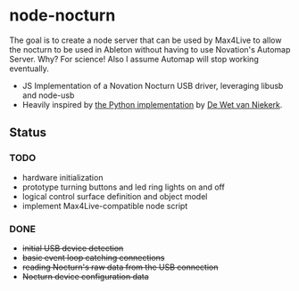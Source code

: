 # node-nocturn

The goal is to create a node server that can be used by Max4Live to allow the nocturn to be used in Ableton without having to use Novation's Automap Server. Why? For science! Also I assume Automap will stop working eventually.

* JS Implementation of a Novation Nocturn USB driver, leveraging libusb and node-usb
* Heavily inspired by [the Python implementation](https://github.com/dewert/nocturn-linux-midi/) by [De Wet van Niekerk](https://github.com/dewert).

## Status


### TODO
* hardware initialization
* prototype turning buttons and led ring lights on and off
* logical control surface definition and object model
* implement Max4Live-compatible node script


### DONE
* <del>initial USB device detection
* <del>basic event loop catching connections
* <del>reading Nocturn's raw data from the USB connection
* <del>Nocturn device configuration data
